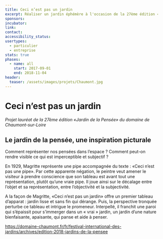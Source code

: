 ```yaml
---
title: Ceci n’est pas un jardin
excerpt: Réaliser un jardin éphémère à l'occasion de la 27ème édition «Jardin de la Pensée» du domaine de Chaumont-sur-Loire
sponsors:
incubator:
link:
contact:
accessibility_status:
usertypes:
  - particulier
  - entreprise
stats: true
phases:
  - name: all
    start: 2017-09-01
    end: 2018-11-04
header:
  teaser: /assets/images/projets/Chaumont.jpg
---
```

# Ceci n’est pas un jardin
_Projet lauréat de la 27ème édition «Jardin de la Pensée» du domaine de Chaumont-sur-Loire_

## Le jardin de la pensée, une inspiration picturale  

Comment représenter nos pensées dans l’espace ? Comment peut-on rendre visible ce qui est imperceptible et subjectif ?

En 1929, Magritte représente une pipe accompagnée du texte : «Ceci n’est pas une pipe». Par cette apparente négation, le peintre veut amener le visiteur à prendre conscience que son tableau est avant tout une représentation, plutôt qu’une vraie pipe. Il joue ainsi sur le décalage entre l’objet et sa représentation, entre l’objectivité et la subjectivité.

A la façon de Magritte, «Ceci n’est pas un jardin» offre un premier tableau d’apparat : jardin lisse et sans fin qui dérange. Puis, la perspective tronquée perturbe ce tableau et intrigue le promeneur. Interpellé, il franchit une paroi qui s’épaissit pour s’immerger dans un « vrai » jardin, un jardin d’une nature bienfaisante, apaisante, qui panse et aide à penser.

https://domaine-chaumont.fr/fr/festival-international-des-jardins/archives/edition-2018-jardins-de-la-pensee
